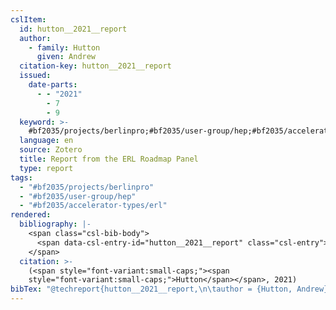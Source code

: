 ```yaml
---
cslItem:
  id: hutton__2021__report
  author:
    - family: Hutton
      given: Andrew
  citation-key: hutton__2021__report
  issued:
    date-parts:
      - - "2021"
        - 7
        - 9
  keyword: >-
    #bf2035/projects/berlinpro;#bf2035/user-group/hep;#bf2035/accelerator-types/erl
  language: en
  source: Zotero
  title: Report from the ERL Roadmap Panel
  type: report
tags:
  - "#bf2035/projects/berlinpro"
  - "#bf2035/user-group/hep"
  - "#bf2035/accelerator-types/erl"
rendered:
  bibliography: |-
    <span class="csl-bib-body">
      <span data-csl-entry-id="hutton__2021__report" class="csl-entry"><span class='author-bib'>Hutton</span>. <span class='date-bib'>(2021)</span>. <span class='title'><i><b><span style="font-style:normal;">Report from the ERL Roadmap Panel</span></b></i></span>.</span>
    </span>
  citation: >-
    (<span style="font-variant:small-caps;"><span
    style="font-variant:small-caps;">Hutton</span></span>, 2021)
bibTex: "@techreport{hutton__2021__report,\n\tauthor = {Hutton, Andrew},\n\tyear = {2021},\n\tmonth = {jul 9},\n\ttitle = {Report from the {ERL} {Roadmap} {Panel}},\n}\n\n"
---
```

